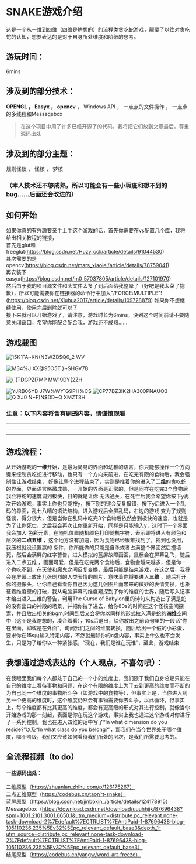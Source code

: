 # SNAKE游戏介绍
这是一个从一维到四维（四维是瞎想的）的流程类贪吃蛇游戏，颠覆了以往对贪吃蛇的认知，想要表达的是对于自身所处维度和阶级的思考。
## 游玩时间：
6mins
## 涉及到的部分技术：
**OPENGL ， Easyx ， opencv** ， Windows API ， 一点点的文件操作 ， 一点点的多线程和Messagebox  
>在这个项目中用了许多已经开源了的代码，我将把它们放到文章最后，尊重源码出处
## 涉及到的部分主题：
规则怪谈 ， 怪核 ， 梦核 
### （本人技术还不够成熟，所以可能会有一些小瑕疵和想不到的bug......后面还会改进的）
## 如何开始
如果你真的有兴趣要亲手上手这个游戏的话，首先你需要在vs配置几个库，我将给出相关教程的链接，  
首先是glut和freeglut(https://blog.csdn.net/Huzy_ccli/article/details/91044530)     
其次需要的是opencv(https://blog.csdn.net/mars_xiaolei/article/details/78759041)   
再安装下easyx(https://blog.csdn.net/m0_57037805/article/details/127101970)  
然后由于我的项目源文件和头文件太多了到后面给我整晕了（好吧是我太菜了抱歉），所以可能需要你在链接器的命令行中加入"/FORCE:MULTIPLE"!
(https://blog.csdn.net/Xiuhua2017/article/details/109728879) 如果你不想继续使用，使用完后删除就可以了  
接下来就可以开始游戏了，请注意，游戏时长为6mins，没到这个时间前请不要随意关闭窗口，希望你能配合配合我，游戏还不成熟......
## 游戏截图
![15K`FA~KN(N3WZB$Q6_2 WV](https://github.com/FAUST-BENCHOU/SNAKE/assets/126341483/0a512fdc-b515-48a6-8302-3e2af38a7db1)

![M34%J XX@95O5T }~SHGV7B](https://github.com/FAUST-BENCHOU/SNAKE/assets/126341483/199086f6-d905-4a24-8f00-e7f91d2613e7)

![(`(TDGPZI7MP MW19DY{2ZH](https://github.com/FAUST-BENCHOU/SNAKE/assets/126341483/995d97d1-dc1a-46ed-b3ec-e4084b8edb71)

![YJRB06YB J7W%WY`G9PH%CS](https://github.com/FAUST-BENCHOU/SNAKE/assets/126341483/17d4dcb6-cffb-443e-8efa-3eba6dd075d9)
![CP77BZ3I$K$2HA300PNAUO3](https://github.com/FAUST-BENCHOU/SNAKE/assets/126341483/5cb389ba-5b34-4728-adfd-c8317d307a71)
![Q XJ0 N~F)N$DD~Q XMZT3H](https://github.com/FAUST-BENCHOU/SNAKE/assets/126341483/7b393d71-246c-44ec-a06a-bb11b3199aab)

### 注意：以下内容将含有剧透内容，请谨慎观看
-------------------------------------------
-------------------------------------------
-------------------------------------------
## 游戏流程：
从开始游戏的**一维**开始，是最为简易的界面和幼稚的语言，你只能够操作一个方向键来控制贪吃蛇进行移动，也只有一个方向来前进，在吃完有限的食物后，我会强制性让游戏结束，
好像让整个进程结束了，实则是推着你的进入了**二维**的贪吃蛇的界面，界面语言略微成熟，一开始的界面是正常的，但是同样在吃完3个食物后我会将蛇的速度调到极快，目的就是让你
无法通关，在死亡后我会希望你按下y再次开始游戏，事实上你也只能按y，按下别的键会反复报错，按下y后进入一个乱码的界面，乱七八糟的语法结构，进入游戏后全屏乱码，右边的游戏
变为了规则怪谈，得分很大，但是当你在乱码中吃完3个食物后依然会到极快的速度，也就是为了让你死亡，之后我会再次让你重新开始，同样是只能输入y，这时下一个界面我会加入
色彩元素，在随机位置随机颜色打印随机字符，表示即将进入有颜色和层次的**二点五维** ，这个地方没有加速，因为食物已经很难找到了，找到也没用，我压根就没设置赢的
条件，你所能做的只能是自杀或者占满整个界面然后撞墙死，然后会满屏的红字警告，进入模拟的蓝屏故障画面，鼠标会在屏幕乱飞，随后进入二点五维 ，画面可爱，但是在吃完两个食物后，食物会越来越多，但是你一个也吃不到，在天使和魔鬼之间反复变换，最后只能是结束游戏，在这之后，我将会在屏幕上放出几张剧烈的人类表情的图片，意味着你将要进入**三维** ，随后打开你的摄像头，让你自己看看你自己因为这几张图片而带来的微妙的表情变换，也象征着维度壁的打破，我从电脑屏幕的维度窥探到了你的维度的世界，随后写入记事本给出进入三维的警告，利用The Curse of Babylon里的诗句来构造出了满是蛇的没有出口的神殿的场景，并把你拉了进去，给你80s的时间在这个怪核空间探索，并且放出相关的bgm,时间到后又会将你以同样的形式拉入满是蛇的**四维**空间中（这个是我瞎想的，凑合着看），10s后退出，给你放出之前诗句里的一段话“你在里面，抑或是在外面”，询问我们之间的维度转换，随后给出一个假的小彩蛋，要求你在15s内输入特定内容，不然就删除你的c盘内容，事实上什么也不会发生，只是为了给你以一种紧张感，“现在，我们是谁在玩谁”，至此，游戏结束  
## 我想通过游戏表达的（个人观点，不喜勿喷）：
在我眼里我们每个人都处于自己的一个小的维度上，我们限于我们自身总是只能在自己的维度上看待事物和问题，在这个有限的维度上为了去到更高的维度而不断的为自己同一个维度的事物所斗争（如游戏中的食物等），但事实上是，当你进入到另一个更高的维度时，这个维度仍然会有事物需要你去斗争，以此循环，但事实上，每个维度都有比其更高的维度，都会有更高级的形式对其进行控制，就像当你开始游戏的那一刻起，表面是你在玩这个游戏，事实上我也通过这个游戏对你进行了一系列控制，我也在进入四维的话中写了“In what dimension do you reside?”以及“In what class do you belong?”，那我们在当今世界处于哪个维度，哪个阶级，我们又应该如何看待我们所处的层次，是我们所需要思考的。
## 全流程视频（to do）
#### 一些源码出处：
二维原型（https://zhuanlan.zhihu.com/p/126175267）  
二点五维原型（https://codebus.cn/taor/rt-snake）  
蓝屏原型（https://blog.csdn.net/jinboxin_/article/details/124178915）  
Messagebox（https://download.csdn.net/download/uuuhhjjk/87696438?spm=1001.2101.3001.6650.1&utm_medium=distribute.pc_relevant.none-task-download-2%7Edefault%7ECTRLIST%7EAntiPaid-1-87696438-blog-105110236.235%5Ev32%5Epc_relevant_default_base3&depth_1-utm_source=distribute.pc_relevant.none-task-download-2%7Edefault%7ECTRLIST%7EAntiPaid-1-87696438-blog-105110236.235%5Ev32%5Epc_relevant_default_base3）  
结尾原型（https://codebus.cn/yangw/word-art-freeze）  


